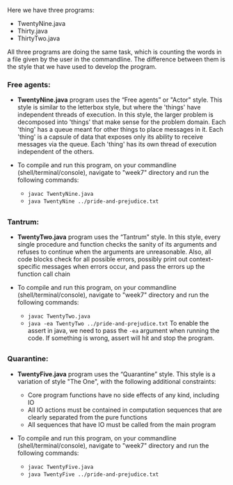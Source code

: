 Here we have three programs: 
- TwentyNine.java 
- Thirty.java
- ThirtyTwo.java

All three programs are doing the same task, which is counting the words in a file given by the user in the commandline. The difference between them is the style that we have used to develop the program.


### Free agents:
- **TwentyNine.java** program uses the “Free agents” or "Actor" style. This style is similar to the letterbox style, but where the 'things' have independent threads of execution. In this style, the larger problem is decomposed into 'things' that make sense for the problem domain. Each 'thing' has a queue meant for other things to place messages in it. Each 'thing' is a capsule of data that exposes only its ability to receive messages via the queue. Each 'thing' has its own thread of execution independent of the others.

- To compile and run this program, on your commandline (shell/terminal/console), navigate to "week7" directory and run the following commands:
  - `javac TwentyNine.java`
  - `java TwentyNine ../pride-and-prejudice.txt`

##

### Tantrum:
- **TwentyTwo.java** program uses the “Tantrum” style. In this style, every single procedure and function checks the sanity of its arguments and refuses to continue when the arguments are unreasonable. Also, all code blocks check for all possible errors, possibly print out context-specific messages when errors occur, and pass the errors up the function call chain

- To compile and run this program, on your commandline (shell/terminal/console), navigate to "week7" directory and run the following commands:
  - `javac TwentyTwo.java`
  - `java -ea TwentyTwo ../pride-and-prejudice.txt`
  To enable the assert in java, we need to pass the `-ea` argument when running the code. If something is wrong, assert will hit and stop the program.

  ##
### Quarantine:
- **TwentyFive.java** program uses the “Quarantine” style. This style is a variation of style "The One", with the following additional constraints: 
  - Core program functions have no side effects of any kind, including IO
  - All IO actions must be contained in computation sequences that are clearly separated from the pure functions
  - All sequences that have IO must be called from the main program

- To compile and run this program, on your commandline (shell/terminal/console), navigate to "week7" directory and run the following commands:
  - `javac TwentyFive.java`
  - `java TwentyFive ../pride-and-prejudice.txt`

